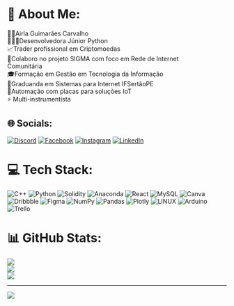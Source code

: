 # 💫 About Me:
👧🏻Airla Guimarães Carvalho<br>👩🏻‍💻Desenvolvedora Júnior Python<br>📈Trader profissional em Criptomoedas<br>📝Colaboro no projeto SIGMA com foco em Rede de Internet<br>Comunitária<br>🎓Formação em Gestão em Tecnologia da Informação<br>📓Graduanda em Sistemas para Internet IFSertãoPE<br>💬Automação com placas para soluções IoT<br>⚡ Multi-instrumentista<br>


## 🌐 Socials:
[![Discord](https://img.shields.io/badge/Discord-%237289DA.svg?logo=discord&logoColor=white)](https://discord.gg/@AirlaCarvalho#5953) [![Facebook](https://img.shields.io/badge/Facebook-%231877F2.svg?logo=Facebook&logoColor=white)](https://facebook.com/AirlaGuimarães) [![Instagram](https://img.shields.io/badge/Instagram-%23E4405F.svg?logo=Instagram&logoColor=white)](https://instagram.com/@airlaguimaraes) [![LinkedIn](https://img.shields.io/badge/LinkedIn-%230077B5.svg?logo=linkedin&logoColor=white)](https://linkedin.com/in/airlaguimaraes) 

# 💻 Tech Stack:
![C++](https://img.shields.io/badge/c++-%2300599C.svg?style=for-the-badge&logo=c%2B%2B&logoColor=white) ![Python](https://img.shields.io/badge/python-3670A0?style=for-the-badge&logo=python&logoColor=ffdd54) ![Solidity](https://img.shields.io/badge/Solidity-%23363636.svg?style=for-the-badge&logo=solidity&logoColor=white) ![Anaconda](https://img.shields.io/badge/Anaconda-%2344A833.svg?style=for-the-badge&logo=anaconda&logoColor=white) ![React](https://img.shields.io/badge/react-%2320232a.svg?style=for-the-badge&logo=react&logoColor=%2361DAFB) ![MySQL](https://img.shields.io/badge/mysql-%2300f.svg?style=for-the-badge&logo=mysql&logoColor=white) ![Canva](https://img.shields.io/badge/Canva-%2300C4CC.svg?style=for-the-badge&logo=Canva&logoColor=white) ![Dribbble](https://img.shields.io/badge/Dribbble-EA4C89?style=for-the-badge&logo=dribbble&logoColor=white) 	![Figma](https://img.shields.io/badge/figma-%23F24E1E.svg?style=for-the-badge&logo=figma&logoColor=white) ![NumPy](https://img.shields.io/badge/numpy-%23013243.svg?style=for-the-badge&logo=numpy&logoColor=white) ![Pandas](https://img.shields.io/badge/pandas-%23150458.svg?style=for-the-badge&logo=pandas&logoColor=white) ![Plotly](https://img.shields.io/badge/Plotly-%233F4F75.svg?style=for-the-badge&logo=plotly&logoColor=white) ![LINUX](https://img.shields.io/badge/Linux-FCC624?style=for-the-badge&logo=linux&logoColor=black) ![Arduino](https://img.shields.io/badge/-Arduino-00979D?style=for-the-badge&logo=Arduino&logoColor=white) ![Trello](https://img.shields.io/badge/Trello-%23026AA7.svg?style=for-the-badge&logo=Trello&logoColor=white)
# 📊 GitHub Stats:
![](https://github-readme-stats.vercel.app/api?username=AirlaDev&theme=radical&hide_border=true&include_all_commits=false&count_private=false)<br/>
![](https://github-readme-streak-stats.herokuapp.com/?user=AirlaDev&theme=radical&hide_border=true)<br/>
![](https://github-readme-stats.vercel.app/api/top-langs/?username=AirlaDev&theme=radical&hide_border=true&include_all_commits=false&count_private=false&layout=compact)

---
[![](https://visitcount.itsvg.in/api?id=AirlaDev&icon=0&color=0)](https://visitcount.itsvg.in)

<!-- Proudly created with GPRM ( https://gprm.itsvg.in ) -->
